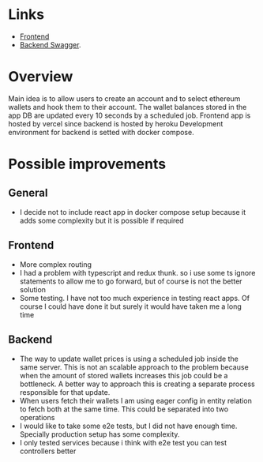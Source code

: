 # Links 

- [Frontend](https://digital-wallet-dashboard.vercel.app/)
- [Backend Swagger](https://digital-wallet-challenge.herokuapp.com/api). 

# Overview

Main idea is to allow users to create an account and to select ethereum wallets and hook them to their account. The wallet balances
stored in the app DB are updated every 10 seconds by a scheduled job. 
Frontend app is hosted by vercel since backend is hosted by heroku
Development environment for backend is setted with docker compose. 

# Possible improvements

## General

- I decide not to include react app in docker compose setup because it adds some complexity but it is possible if required

## Frontend
- More complex routing 
- I had a problem with typescript and redux thunk. so i use some ts ignore statements to allow me to go forward, but of course is not the better 
solution
- Some testing. I have not too much experience in testing react apps. Of course I could have done it but surely it would have taken me a long time

## Backend

- The way to update wallet prices is using a scheduled job inside the same server. This is not an scalable approach 
to the problem because when the amount of stored wallets increases this job could be a bottleneck. A better way to approach
this is creating a separate process responsible for that update. 
- When users fetch their wallets I am using eager config in entity relation to fetch both at the same time. This could be 
separated into two operations
- I would like to take some e2e tests, but I did not have enough time. Specially production setup has some complexity.
- I only tested services because i think with e2e test you can test controllers better
